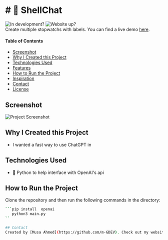 # # 💬 ShellChat

![In development?](https://img.shields.io/badge/-Not%20In%20Development-red?style=flatsquare) ![Website up?](https://img.shields.io/website.svg?down_color=red&down_message=down&up_color=green&up_message=up&url=https%3A%2F%2Fm-gdev.github.io%2FShortURL%2F) <br>
Create multiple stopwatchs with labels. You can find a live demo [here](<[https://m-gdev.github.io/ShortURL](https://label-watch.vercel.app/)>).

#### Table of Contents

-   [Screenshot](#screenshot)
-   [Why I Created this Project](#why-i-created-this-project)
-   [Technologies Used](#technologies-used)
-   [Features](#features)
-   [How to Run the Project](#how-to-run-the-project)
-   [Inspiration](#inspiration)
-   [Contact](#contact)
-   [License](#license)

## Screenshot

![Project Screenshot](./screenshot.png)

## Why I Created this Project

-   I wanted a fast way to use ChatGPT in

## Technologies Used

-   🐍 Python to help interface with OpenAI's api

## How to Run the Project

Clone the repository and then run the following commands in the directory:

````bash
```pip install  openai
   python3 main.py
``

## Contact
Created by [Musa Ahmed](https://github.com/m-GDEV). Check out my website: <https://connectiwthmusa.com>

````
